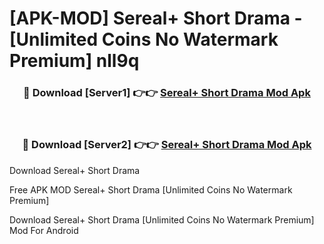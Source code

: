 # [APK-MOD] Sereal+ Short Drama - [Unlimited Coins No Watermark Premium] nll9q



<div align="center">
<h3>🔴 Download [Server1] 👉👉 <a href="https://momento.my/?title=Sereal+_Short_Drama">Sereal+ Short Drama Mod Apk</a></h3><br>

<h3>🔴 Download [Server2] 👉👉 <a href="https://momento.my/?title=Sereal+_Short_Drama">Sereal+ Short Drama Mod Apk</a></h3>
</div>



Download Sereal+ Short Drama 

Free APK MOD Sereal+ Short Drama [Unlimited Coins No Watermark Premium]

Download Sereal+ Short Drama [Unlimited Coins No Watermark Premium] Mod For Android
